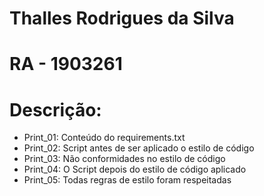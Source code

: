 # Thalles Rodrigues da Silva  
# RA - 1903261  
  
# Descrição:  

- Print_01: Conteúdo do requirements.txt  
- Print_02: Script antes de ser aplicado o estilo de código  
- Print_03: Não conformidades no estilo de código  
- Print_04: O Script depois do estilo de código aplicado  
- Print_05: Todas regras de estilo foram respeitadas
